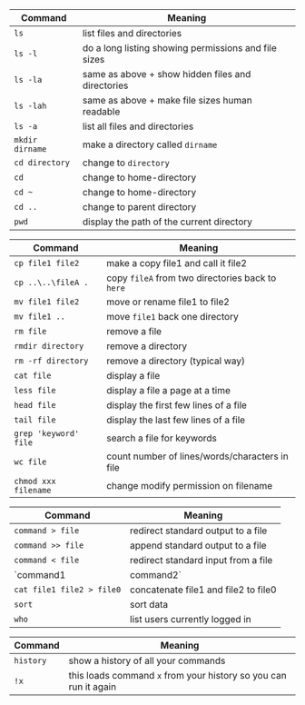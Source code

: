 
| Command	      | Meaning                                       |
|---------------|------------------------------------------------|
| `ls	`          | list files and directories                    |
| `ls -l`	        | do a long listing showing permissions and file sizes |
| `ls -la`	        | same as above + show hidden files and directories    |
| `ls -lah`	        | same as above + make file sizes human readable |
| `ls -a`	        | list all files and directories                |
| `mkdir dirname`	| make a directory called `dirname`              |
| `cd directory`	| change to  `directory`                    |
| `cd`	          | change to home-directory                      |
| `cd ~	`        | change to home-directory                      |
| `cd ..`	        | change to parent directory                    | 
| `pwd`	          | display the path of the current directory     |


| Command               | Meaning                                  |
|-----------------------|------------------------------------------|
| `cp file1 file2`      |  make a copy file1 and call it file2 |
| `cp ..\..\fileA .`    | copy `fileA` from two directories back to `here` |
| `mv file1 file2`      | move or rename file1 to file2 |
| `mv file1 ..`         | move `file1` back one directory |
| `rm file`             | remove a file |
| `rmdir directory`     | remove a directory |
| `rm -rf directory`    | remove a directory (typical way)|
| `cat file`            | display a file |
| `less file`           | display a file a page at a time |
| `head file`           | display the first few lines of a file |
| `tail file`           | display the last few lines of a file |
| `grep 'keyword' file` | search a file for keywords |
| `wc file`             | count number of lines/words/characters in file |
| `chmod xxx filename`  | change modify permission  on filename| 

| Command                    | Meaning |
|----------------------------|---------|
| `command > file`           | redirect standard output to a file |
| `command >> file`          | append standard output to a file |
| `command < file`           | redirect standard input from a file |
| `command1 | command2`      | pipe the output of command1 to the input of command2 |
| `cat file1 file2 > file0`  | concatenate file1 and file2 to file0 |
| `sort`                     | sort data |
| `who`                      | list users currently logged in |

| Command            | Meaning |
|---------------------|---------|
| `history`           | show a history of all your commands |
| `!x`                | this loads command `x` from your history so you can run it again |

